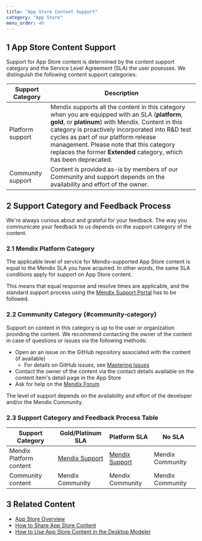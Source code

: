 ```yaml
---
title: "App Store Content Support"
category: "App Store"
menu_order: 40
---
```


## 1 App Store Content Support

Support for App Store content is determined by the content support category and the Service Level Agreement (SLA) the user posesses. We distinguish the following content support categories:

Support Category | Description
--- | ---
Platform support | Mendix supports all the content in this category when you are equipped with an SLA (**platform**, **gold**, or **platinum**) with Mendix. Content in this category is proactively incorporated into R&D test cycles as part of our platform release management. Please note that this category replaces the former **Extended** category, which has been deprecated.
Community support | Content is provided as-is by members of our Community and support depends on the availability and effort of the owner.

## 2 Support Category and Feedback Process

We're always curious about and grateful for your feedback. The way you communicate your feedback to us depends on the support category of the content.

### 2.1 Mendix Platform Category

The applicable level of service for Mendix-supported App Store content is equal to the Mendix SLA you have acquired. In other words, the same SLA conditions apply for support on App Store content.

This means that equal response and resolve times are applicable, and the standard support process using the [Mendix Support Portal](https://support.mendix.com) has to be followed.

### 2.2 Community Category {#community-category}

Support on content in this category is up to the user or organization providing the content. We recommend contacting the owner of the content in case of questions or issues via the following methods:

* Open an an issue on the GitHub repository associated with the content (if available)
    * For details on GitHub issues, see [Mastering Issues](https://guides.github.com/features/issues/)
* Contact the owner of the content via the contact details available on the content item's detail page in the App Store
* Ask for help on the [Mendix Forum](https://mxforum.mendix.com/)

The level of support depends on the availability and effort of the developer and/or the Mendix Community.

### 2.3 Support Category and Feedback Process Table

| Support Category  | Gold/Platinum SLA | Platform SLA | No SLA |
| --- | --- | --- | --- |
| Mendix Platform content | [Mendix Support](https://developers.mendix.com/support/)   | [Mendix Support](https://developers.mendix.com/support/) | Mendix Community |
| Community content | Mendix Community | Mendix Community | Mendix Community |

## 3 Related Content

* [App Store Overview](app-store-overview)
* [How to Share App Store Content](share-app-store-content)
* [How to Use App Store Content in the  Desktop Modeler](/community/app-store/use-app-store-content-in-the-modeler)
